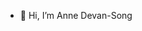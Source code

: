 - 👋 Hi, I’m Anne Devan-Song

<!---
devansong/devansong is a ✨ special ✨ repository because its `README.md` (this file) appears on your GitHub profile.
You can click the Preview link to take a look at your changes.
--->
